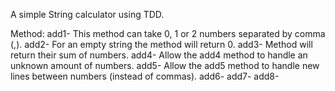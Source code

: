 A simple String calculator using TDD.

Method: add1- This method can take 0, 1 or 2 numbers separated by comma (,).
        add2- For an empty string the method will return 0.
        add3- Method will return their sum of numbers.
        add4- Allow the add4 method to handle an unknown amount of numbers.
        add5- Allow the add5 method to handle new lines between numbers (instead of commas).
        add6-
        add7-
        add8-
